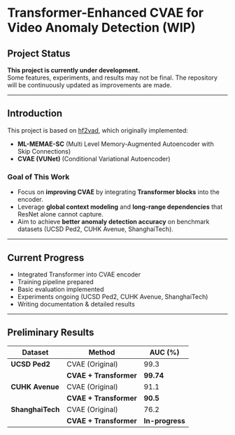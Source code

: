 # Transformer-Enhanced CVAE for Video Anomaly Detection (WIP)

## Project Status  

**This project is currently under development.**  
Some features, experiments, and results may not be final. The repository will be continuously updated as improvements are made.  

---

## Introduction  

This project is based on [hf2vad](https://github.com/LiUzHiAn/hf2vad), which originally implemented:  

- **ML-MEMAE-SC** (Multi Level Memory-Augmented Autoencoder with Skip Connections)  
- **CVAE (VUNet)** (Conditional Variational Autoencoder)  

### Goal of This Work  
- Focus on **improving CVAE** by integrating **Transformer blocks** into the encoder.  
- Leverage **global context modeling** and **long-range dependencies** that ResNet alone cannot capture.  
- Aim to achieve **better anomaly detection accuracy** on benchmark datasets (UCSD Ped2, CUHK Avenue, ShanghaiTech).  

---

## Current Progress  

- Integrated Transformer into CVAE encoder  
- Training pipeline prepared  
- Basic evaluation implemented  
- Experiments ongoing (UCSD Ped2, CUHK Avenue, ShanghaiTech) 
- Writing documentation & detailed results  

---

## Preliminary Results
| Dataset      | Method              | AUC (%) |
|--------------|---------------------|---------|
| **UCSD Ped2** | CVAE (Original)     | 99.3   |
|              | **CVAE + Transformer**  | **99.74**   |
| **CUHK Avenue** | CVAE (Original)  | 91.1   |
|              | **CVAE + Transformer**  | **90.5**  |
| **ShanghaiTech** | CVAE (Original) | 76.2   |
|              | **CVAE + Transformer**  | **In-progress** |
